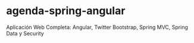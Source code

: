 # agenda-spring-angular

Aplicación Web Completa: Angular, Twitter Bootstrap, Spring MVC, Spring Data y Security

